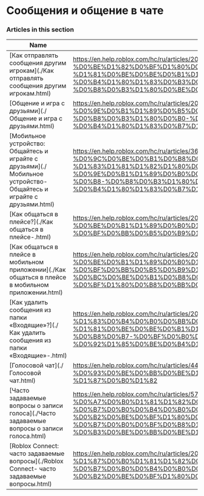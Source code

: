 # Сообщения и общение в чате  
### Articles in this section
Name|URL
-|-
[Как отправлять сообщения другим игрокам](./Как отправлять сообщения другим игрокам.html) |https://en.help.roblox.com/hc/ru/articles/203313610-%D0%9A%D0%B0%D0%BA-%D0%BE%D1%82%D0%BF%D1%80%D0%B0%D0%B2%D0%BB%D1%8F%D1%82%D1%8C-%D1%81%D0%BE%D0%BE%D0%B1%D1%89%D0%B5%D0%BD%D0%B8%D1%8F-%D0%B4%D1%80%D1%83%D0%B3%D0%B8%D0%BC-%D0%B8%D0%B3%D1%80%D0%BE%D0%BA%D0%B0%D0%BC
[Общение и игра с друзьями](./Общение и игра с друзьями.html) |https://en.help.roblox.com/hc/ru/articles/206224956-%D0%9E%D0%B1%D1%89%D0%B5%D0%BD%D0%B8%D0%B5-%D0%B8-%D0%B8%D0%B3%D1%80%D0%B0-%D1%81-%D0%B4%D1%80%D1%83%D0%B7%D1%8C%D1%8F%D0%BC%D0%B8
[Мобильное устройство: Общайтесь и играйте с друзьями](./Мобильное устройство- Общайтесь и играйте с друзьями.html) |https://en.help.roblox.com/hc/ru/articles/360000432483-%D0%9C%D0%BE%D0%B1%D0%B8%D0%BB%D1%8C%D0%BD%D0%BE%D0%B5-%D1%83%D1%81%D1%82%D1%80%D0%BE%D0%B9%D1%81%D1%82%D0%B2%D0%BE-%D0%9E%D0%B1%D1%89%D0%B0%D0%B9%D1%82%D0%B5%D1%81%D1%8C-%D0%B8-%D0%B8%D0%B3%D1%80%D0%B0%D0%B9%D1%82%D0%B5-%D1%81-%D0%B4%D1%80%D1%83%D0%B7%D1%8C%D1%8F%D0%BC%D0%B8
[Как общаться в плейсе?](./Как общаться в плейсе-.html) |https://en.help.roblox.com/hc/ru/articles/203314250-%D0%9A%D0%B0%D0%BA-%D0%BE%D0%B1%D1%89%D0%B0%D1%82%D1%8C%D1%81%D1%8F-%D0%B2-%D0%BF%D0%BB%D0%B5%D0%B9%D1%81%D0%B5
[Как общаться в плейсе в мобильном приложении](./Как общаться в плейсе в мобильном приложении.html) |https://en.help.roblox.com/hc/ru/articles/203313520-%D0%9A%D0%B0%D0%BA-%D0%BE%D0%B1%D1%89%D0%B0%D1%82%D1%8C%D1%81%D1%8F-%D0%B2-%D0%BF%D0%BB%D0%B5%D0%B9%D1%81%D0%B5-%D0%B2-%D0%BC%D0%BE%D0%B1%D0%B8%D0%BB%D1%8C%D0%BD%D0%BE%D0%BC-%D0%BF%D1%80%D0%B8%D0%BB%D0%BE%D0%B6%D0%B5%D0%BD%D0%B8%D0%B8
[Как удалить сообщения из папки «Входящие»?](./Как удалить сообщения из папки «Входящие»-.html) |https://en.help.roblox.com/hc/ru/articles/203313690-%D0%9A%D0%B0%D0%BA-%D1%83%D0%B4%D0%B0%D0%BB%D0%B8%D1%82%D1%8C-%D1%81%D0%BE%D0%BE%D0%B1%D1%89%D0%B5%D0%BD%D0%B8%D1%8F-%D0%B8%D0%B7-%D0%BF%D0%B0%D0%BF%D0%BA%D0%B8-%D0%92%D1%85%D0%BE%D0%B4%D1%8F%D1%89%D0%B8%D0%B5
[Голосовой чат](./Голосовой чат.html) |https://en.help.roblox.com/hc/ru/articles/4405807645972-%D0%93%D0%BE%D0%BB%D0%BE%D1%81%D0%BE%D0%B2%D0%BE%D0%B9-%D1%87%D0%B0%D1%82
[Часто задаваемые вопросы о записи голоса](./Часто задаваемые вопросы о записи голоса.html) |https://en.help.roblox.com/hc/ru/articles/5704050147604-%D0%A7%D0%B0%D1%81%D1%82%D0%BE-%D0%B7%D0%B0%D0%B4%D0%B0%D0%B2%D0%B0%D0%B5%D0%BC%D1%8B%D0%B5-%D0%B2%D0%BE%D0%BF%D1%80%D0%BE%D1%81%D1%8B-%D0%BE-%D0%B7%D0%B0%D0%BF%D0%B8%D1%81%D0%B8-%D0%B3%D0%BE%D0%BB%D0%BE%D1%81%D0%B0
[Roblox Connect: часто задаваемые вопросы](./Roblox Connect- часто задаваемые вопросы.html) |https://en.help.roblox.com/hc/ru/articles/20918814627988-Roblox-Connect-%D1%87%D0%B0%D1%81%D1%82%D0%BE-%D0%B7%D0%B0%D0%B4%D0%B0%D0%B2%D0%B0%D0%B5%D0%BC%D1%8B%D0%B5-%D0%B2%D0%BE%D0%BF%D1%80%D0%BE%D1%81%D1%8B